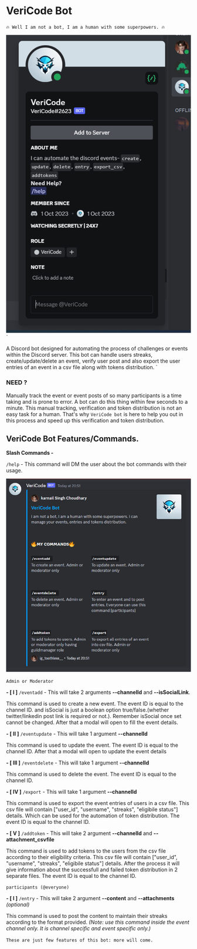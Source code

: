# VeriCode Bot


```
🔥 Well I am not a bot, I am a human with some superpowers. 🔥
```

![vericodebot](https://github.com/nightfury-crypto/vericode-bot/blob/main/assets/display-readme/botprofile.png?raw=true)
`

A Discord bot designed for automating the process of challenges or events within the Discord server. This bot can handle users streaks, create/update/delete an event, verify user post and also export the user entries of an event in a csv file along with tokens distribution. 
`
### NEED ?

Manually track the event or event posts of so many participants is a time taking and is prone to error. A bot can do this thing within few seconds to a minute. This manual tracking, verification and token distribution is not an easy task for a human. That's why `VeriCode bot` is here to help you out in this process and speed up this verification and token distribution.

## VeriCode Bot Features/Commands.

**Slash Commands -** 

`/help` - This command will DM the user about the bot commands with their usage.

![help](https://github.com/nightfury-crypto/vericode-bot/blob/main/assets/display-readme/helpdm.png?raw=true)

```
Admin or Moderator
```

**- [ I ]**  `/eventadd` - This will take 2 arguments **--channelId** and **--isSocialLink**.

This command is used to create a new event. The event ID is equal to the channel ID. and isSocial is just a boolean option true/false.(whether twitter/linkedin post link is required or not.). Remember isSocial once set cannot be changed. After that a modal will open to fill the event details.

**- [ II ]**  `/eventupdate` - This will take 1 argument **--channelId**

This command is used to update the event. The event ID is equal to the channel ID. After that a modal will open to update the event details

**- [ III ]**  `/eventdelete` - This will take 1 argument **--channelId**

This command is used to delete the event. The event ID is equal to the channel ID.

**- [ IV ]**  `/export` - This will take 1 argument **--channelId**

This command is used to export the event entries of users in a csv file. This csv file will contain ["user_id", "username", "streaks", "eligibile status"] details. Which can be used for the automation of token distribution. The event ID is equal to the channel ID.

**- [ V ]**  `/addtoken` - This will take 2 argument **--channelId** and **--attachment_csvfile**

This command is used to add tokens to the users from the csv file according to their eligibility criteria. This csv file will contain ["user_id", "username", "streaks", "eligibile status"] details. After the process it will give information about the successfull and failed token distribution in 2 separate files. The event ID is equal to the channel ID.

```
participants (@everyone)
```
**- [ I ]**  `/entry` - This will take 2 argument **--content** and **--attachments** *(optional)*

This command is used to post the content to maintain their streaks according to the format provided.
*(Note: use this command inside the event channel only. It is channel specific and event specific only.)*


`These are just few features of this bot: more will come.`

